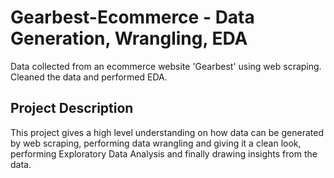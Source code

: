 # Gearbest-Ecommerce - Data Generation, Wrangling, EDA

Data collected from an ecommerce website 'Gearbest' using web scraping. Cleaned the data and performed EDA.

## Project Description

This project gives a high level understanding on how data can be generated by web scraping, performing data wrangling and giving it a clean look, performing Exploratory Data Analysis and finally drawing insights from the data.





